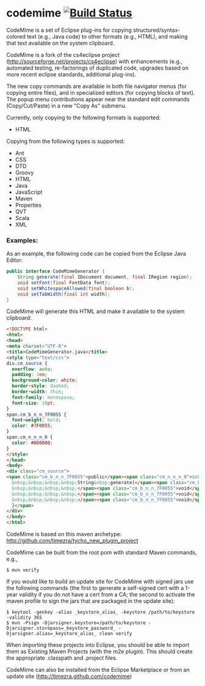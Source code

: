 codemime [![Build Status](https://travis-ci.org/timezra/codemime.png)](https://travis-ci.org/timezra/codemime)
====================================================

CodeMime is a set of Eclipse plug-ins for copying structured/syntax-colored text (e.g., Java code) to other formats (e.g., HTML), and making that text available on the system clipboard.

CodeMime is a fork of the cs4eclipse project (http://sourceforge.net/projects/cs4eclipse) with enhancements (e.g., automated testing, re-factorings of duplicated code, upgrades based on more recent eclipse standards, additional plug-ins).

The new copy commands are available in both file navigator menus (for copying entire files), and in specialized editors (for copying blocks of text). The popup menu contributions appear near the standard edit commands (Copy/Cut/Paste) in a new "Copy As" submenu.

Currently, only copying to the following formats is supported:
 - HTML

Copying from the following types is supported:
 - Ant
 - CSS
 - DTD
 - Groovy
 - HTML
 - Java
 - JavaScript
 - Maven
 - Properties
 - QVT
 - Scala
 - XML

### Examples: ###

As an example, the following code can be copied from the Eclipse Java Editor:

``` java
public interface CodeMimeGenerator {
	String generate(final IDocument document, final IRegion region);
	void setFont(final FontData font);
	void setWhitespaceAllowed(final boolean b);
	void setTabWidth(final int width);
}
```

CodeMime will generate this HTML and make it available to the system clipboard:

``` html
<!DOCTYPE html>
<html>
<head>
<meta charset="UTF-8">
<title>CodeMimeGenerator.java</title>
<style type="text/css">
div.cm_source {
  overflow: auto;
  padding: 1em;
  background-color: white;
  border-style: dashed;
  border-width: thin;
  font-family: monospace;
  font-size: 10pt;
}
span.cm_b_n_n_7F0055 {
  font-weight: bold;
  color: #7F0055;
}
span.cm_n_n_n_0 {
  color: #000000;
}
</style>
</head>
<body>
<div class="cm_source">
<span class="cm_b_n_n_7F0055">public</span><span class="cm_n_n_n_0">&nbsp;</span><span class="cm_b_n_n_7F0055">interface</span><span class="cm_n_n_n_0">&nbsp;CodeMimeGenerator&nbsp;{<br />
  &nbsp;&nbsp;&nbsp;&nbsp;String&nbsp;generate(</span><span class="cm_b_n_n_7F0055">final</span><span class="cm_n_n_n_0">&nbsp;IDocument&nbsp;document,&nbsp;</span><span class="cm_b_n_n_7F0055">final</span><span class="cm_n_n_n_0">&nbsp;IRegion&nbsp;region);<br />
  &nbsp;&nbsp;&nbsp;&nbsp;</span><span class="cm_b_n_n_7F0055">void</span><span class="cm_n_n_n_0">&nbsp;setFont(</span><span class="cm_b_n_n_7F0055">final</span><span class="cm_n_n_n_0">&nbsp;FontData&nbsp;font);<br />
  &nbsp;&nbsp;&nbsp;&nbsp;</span><span class="cm_b_n_n_7F0055">void</span><span class="cm_n_n_n_0">&nbsp;setWhitespaceAllowed(</span><span class="cm_b_n_n_7F0055">final</span><span class="cm_n_n_n_0">&nbsp;</span><span class="cm_b_n_n_7F0055">boolean</span><span class="cm_n_n_n_0">&nbsp;b);<br />
  &nbsp;&nbsp;&nbsp;&nbsp;</span><span class="cm_b_n_n_7F0055">void</span><span class="cm_n_n_n_0">&nbsp;setTabWidth(</span><span class="cm_b_n_n_7F0055">final</span><span class="cm_n_n_n_0">&nbsp;</span><span class="cm_b_n_n_7F0055">int</span><span class="cm_n_n_n_0">&nbsp;width);<br />
  }</span>
</div>
</body>
</html>
```

CodeMime is based on this maven archetype: http://github.com/timezra/tycho_new_plugin_project

CodeMime can be built from the root pom with standard Maven commands, e.g.,

    $ mvn verify

If you would like to build an update site for CodeMime with signed jars use the following commands (the first to generate a self-signed cert with a 1-year validity if you do not have a cert from a CA; the second to activate the maven profile to sign the jars that are packaged in the update site):

    $ keytool -genkey -alias _keystore_alias_ -keystore /path/to/keystore -validity 365
    $ mvn -Psign -Djarsigner.keystore=/path/to/keystore -Djarsigner.storepass=_keystore_password_ -Djarsigner.alias=_keystore_alias_ clean verify

When importing these projects into Eclipse, you should be able to import them as Existing Maven Projects (with the m2e plugin). This should create the appropriate .classpath and .project files.

CodeMime can also be installed from the Eclipse Marketplace or from an update site (http://timezra.github.com/codemime)
